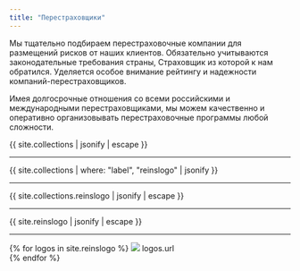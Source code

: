 ```yaml
---
title: "Перестраховщики"
---
```

Мы тщательно подбираем перестраховочные компании для размещений рисков от наших клиентов. Обязательно учитываются законодательные требования страны, Страховщик из которой к нам обратился. Уделяется особое внимание рейтингу и надежности компаний-перестраховщиков. 

Имея долгосрочные отношения со всеми российскими и международными перестраховщиками, мы можем качественно и оперативно организовывать перестраховочные программы любой сложности.


{{ site.collections | jsonify | escape }}
<hr>
{{ site.collections | where: "label", "reinslogo" | jsonify }}
<hr>
{{ site.collections.reinslogo | jsonify | escape }}
<hr>
{{ site.reinslogo | jsonify | escape }}
<hr>

{% for logos in site.reinslogo %}
    <img src="{{ logos.path }}">
    logos.url
    <br>
{% endfor %}

